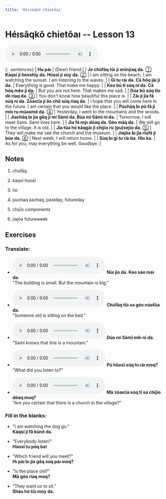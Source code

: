 ```yaml
---
title: 'Héısāqkō chỉetōaı'
---
```

# **Héısāqkō chỉetōaı** -- Lesson 13

<audio id="mainaudio" controls src="lesson.mp3"></audio>

{: .sentences}
| **Hu páı** | (Dear) friend |
| **Je chủfāq tûı jí anīnȳaq da.** [①](#fn-1) **Kảqsī jí hóeshīy da. Hủosī jí súy da.** [②](#fn-2) | I am sitting on the beach. I am watching the sunset. I am listening to the waves. |
| **Gỉ tu rảı da. Cả hóq jâı jí da.** | Everything is good. That make me happy. |
| **Keo bủ tî súq ní da. Cả hóq mêo jí da.** | But you are not here. That makes me sad. |
| **Dủa bũ súq tîo dẻ ríaq da.** [③](#fn-3) | You don't know how beautiful this place is. |
| **Zảı jí jîa fâ súq ní da. Zỏaıcīa jí âo chô súq ríaq da.** | I hope that you will come here in the future. I am certain that you would like the place. |
| **Púchāq bı pủ fâ jí méı ru múaomē da.** [④](#fn-4) | Yesterday, I went to the mountains and the woods. |
| **Jíachāq bı jỉa gêq jí mí Sảmī da. Bủa mí Sảmī ní da.** | Tomorrow, I will meet Sami. Sami lives here. |
| **Jỉa fâ mýı dóaq da. Gẻo máq da.** | We will go to the village. It is old. |
| **Jỉa tûa hó kảqgāı jí chíjīo ru (pu)sejīo da.** [⑤](#fn-5) | They will make me see the church and the museum. |
| **Jíajōa bı jỉa rîufā jí búe da.** [⑥](#fn-6) | Next week, I will return home. |
| **Súq bı gỉ tu rảı ba. Hỉo ka.** | As for you, may everything be well. Goodbye. |

## Notes

1. <a name="fn-1" /> chufāq

2. <a name="fn-2" /> kaqsī huosī

3. <a name="fn-3" /> tıo

4. <a name="fn-4" /> puchaq jıachaq, pastday, futureday

5. <a name="fn-5" /> chıjīo components

6. <a name="fn-6" /> jıajōa futureweek

## Exercises

### Translate:

- <audio controls src="ex1.mp3"></audio>
  **Nủı jío da. Keo sảo méı da.**  
  <span class="spoiler">"The building is small. But the mountain is big."</span>
  
- <audio controls src="ex2.mp3"></audio>
  **Chủfāq tûı sa gẻo núofūa da.**  
  <span class="spoiler">"Someone old is sitting on the bed."</span>
  
- <audio controls src="ex3.mp3"></audio>
  **Dủa mí Sảmī mêı ní da.**  
  <span class="spoiler">"Sami knows that this is a mountain."</span>
  
- <audio controls src="ex4.mp3"></audio>
  **Pủ hûosī súq hı rảı moq?**  
  <span class="spoiler">"What did you listen to?"</span>
  
- <audio controls src="ex5.mp3"></audio>
  **Mả zỏaıcīa súq tî sa chỉjīo dóaq moq?**  
  <span class="spoiler">"Are you certain that there is a church in the village?"</span>

### Fill in the blanks:

- "I am watching the dog go."  
  **<span class="spoiler">Kảqsī</span> jí <span class="spoiler">fâ</span> kúnē da.**
  
- "Everybody listen!"  
  **<span class="spoiler">Hủosī</span> tu <span class="spoiler">pỏq</span> ba!**
  
- "Which friend will you meet?"  
  **<span class="spoiler">Hı</span> pảı bı jỉa <span class="spoiler">gêq</span> súq <span class="spoiler">páı</span> moq?**
  
- "Is the place old?"  
  **Mả <span class="spoiler">gẻo</span> ríaq moq?**
  
- "They want us to sit."  
  **Shảo hó <span class="spoiler">tûı</span> múy da.**
